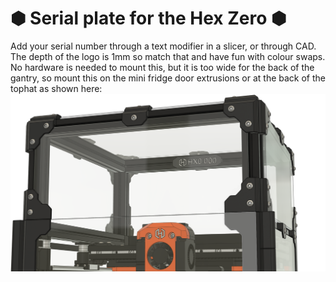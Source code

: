 # &#x2B22; Serial plate for the Hex Zero &#x2B22;
Add your serial number through a text modifier in a slicer, or through CAD. The depth of the logo is 1mm so match that and have fun with colour swaps. 
</br>
No hardware is needed to mount this, but it is too wide for the back of the gantry, so mount this on the mini fridge door extrusions or at the back of the tophat as shown here:
</br>
![Screenshot showing the serial plate mounted on the rear tophat extrusion.](/Mods/tiramisu/Serial_Plates/Images/Hex-Zero_Render_Serial_Plate.png)
